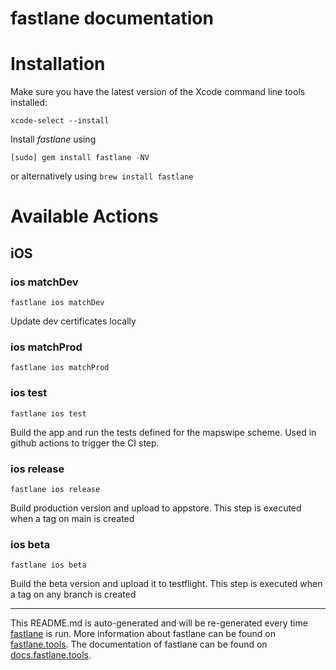 fastlane documentation
================
# Installation

Make sure you have the latest version of the Xcode command line tools installed:

```
xcode-select --install
```

Install _fastlane_ using
```
[sudo] gem install fastlane -NV
```
or alternatively using `brew install fastlane`

# Available Actions
## iOS
### ios matchDev
```
fastlane ios matchDev
```
Update dev certificates locally
### ios matchProd
```
fastlane ios matchProd
```

### ios test
```
fastlane ios test
```
Build the app and run the tests defined for the mapswipe scheme. Used in github actions to trigger the CI step.
### ios release
```
fastlane ios release
```
Build production version and upload to appstore. This step is executed when a tag on main is created
### ios beta
```
fastlane ios beta
```
Build the beta version and upload it to testflight. This step is executed when a tag on any branch is created

----

This README.md is auto-generated and will be re-generated every time [fastlane](https://fastlane.tools) is run.
More information about fastlane can be found on [fastlane.tools](https://fastlane.tools).
The documentation of fastlane can be found on [docs.fastlane.tools](https://docs.fastlane.tools).
